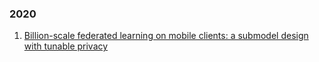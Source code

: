 ### 2020
1. [Billion-scale federated learning on mobile clients: a submodel design with tunable privacy](https://www.cs.sjtu.edu.cn/~fwu/res/Paper/NWTHJLWC20MobiCom.pdf)
